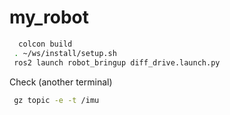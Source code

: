 # my_robot
 ```bash
   colcon build
  . ~/ws/install/setup.sh
  ros2 launch robot_bringup diff_drive.launch.py
 ```
Check (another terminal)
```bash
 gz topic -e -t /imu
 ```
